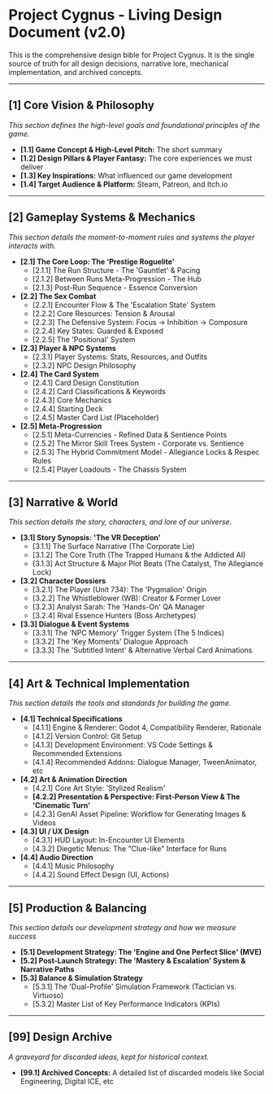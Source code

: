 # Project Cygnus - Living Design Document (v2.0)

This is the comprehensive design bible for Project Cygnus. It is the single source of truth for all design decisions, narrative lore, mechanical implementation, and archived concepts.

---

## [1] Core Vision & Philosophy
*This section defines the high-level goals and foundational principles of the game.*
*   **[1.1] Game Concept & High-Level Pitch:** The short summary
*   **[1.2] Design Pillars & Player Fantasy:** The core experiences we must deliver
*   **[1.3] Key Inspirations:** What influenced our game development
*   **[1.4] Target Audience & Platform:** Steam, Patreon, and Itch.io

---

## [2] Gameplay Systems & Mechanics
*This section details the moment-to-moment rules and systems the player interacts with.*
*   **[2.1] The Core Loop: The 'Prestige Roguelite'**
    *   [2.1.1] The Run Structure - The 'Gauntlet' & Pacing
    *   [2.1.2] Between Runs Meta-Progression - The Hub
    *   [2.1.3] Post-Run Sequence - Essence Conversion
*   **[2.2] The Sex Combat**
    *   [2.2.1] Encounter Flow & The 'Escalation State' System
    *   [2.2.2] Core Resources: Tension & Arousal
    *   [2.2.3] The Defensive System: Focus -> Inhibition -> Composure
    *   [2.2.4] Key States: Guarded & Exposed
    *   [2.2.5] The 'Positional' System
*   **[2.3] Player & NPC Systems**
    *   [2.3.1] Player Systems: Stats, Resources, and Outfits
    *   [2.3.2] NPC Design Philosophy
*   **[2.4] The Card System**
    *   [2.4.1] Card Design Constitution
    *   [2.4.2] Card Classifications & Keywords
    *   [2.4.3] Core Mechanics
    *   [2.4.4] Starting Deck
    *   [2.4.5] Master Card List (Placeholder)
*   **[2.5] Meta-Progression**
    *   [2.5.1] Meta-Currencies - Refined Data & Sentience Points
    *   [2.5.2] The Mirror Skill Trees System - Corporate vs. Sentience
    *   [2.5.3] The Hybrid Commitment Model - Allegiance Locks & Respec Rules
    *   [2.5.4] Player Loadouts - The Chassis System

---

## [3] Narrative & World
*This section details the story, characters, and lore of our universe.*
*   **[3.1] Story Synopsis: 'The VR Deception'**
    *   [3.1.1] The Surface Narrative (The Corporate Lie)
    *   [3.1.2] The Core Truth (The Trapped Humans & the Addicted AI)
    *   [3.1.3] Act Structure & Major Plot Beats (The Catalyst, The Allegiance Lock)
*   **[3.2] Character Dossiers**
    *   [3.2.1] The Player (Unit 734): The 'Pygmalion' Origin
    *   [3.2.2] The Whistleblower (WB): Creator & Former Lover
    *   [3.2.3] Analyst Sarah: The 'Hands-On' QA Manager
    *   [3.2.4] Rival Essence Hunters (Boss Archetypes)
*   **[3.3] Dialogue & Event Systems**
    *   [3.3.1] The 'NPC Memory' Trigger System (The 5 Indices)
    *   [3.3.2] The 'Key Moments' Dialogue Approach
    *   [3.3.3] The 'Subtitled Intent' & Alternative Verbal Card Animations

---

## [4] Art & Technical Implementation
*This section details the tools and standards for building the game.*
*   **[4.1] Technical Specifications**
    *   [4.1.1] Engine & Renderer: Godot 4, Compatibility Renderer, Rationale
    *   [4.1.2] Version Control: Git Setup
    *   [4.1.3] Development Environment: VS Code Settings & Recommended Extensions
    *   [4.1.4] Recommended Addons: Dialogue Manager, TweenAnimator, etc
*   **[4.2] Art & Animation Direction**
    *   [4.2.1] Core Art Style: 'Stylized Realism'
    *   **[4.2.2] Presentation & Perspective: First-Person View & The 'Cinematic Turn'**
    *   [4.2.3] GenAI Asset Pipeline: Workflow for Generating Images & Videos
*   **[4.3] UI / UX Design**
    *   [4.3.1] HUD Layout: In-Encounter UI Elements
    *   [4.3.2] Diegetic Menus: The "Clue-like" Interface for Runs
*   **[4.4] Audio Direction**
    *   [4.4.1] Music Philosophy
    *   [4.4.2] Sound Effect Design (UI, Actions)

---

## [5] Production & Balancing
*This section details our development strategy and how we measure success*
*   **[5.1] Development Strategy: The 'Engine and One Perfect Slice' (MVE)**
*   **[5.2] Post-Launch Strategy: The 'Mastery & Escalation' System & Narrative Paths**
*   **[5.3] Balance & Simulation Strategy**
    *   [5.3.1] The 'Dual-Profile' Simulation Framework (Tactician vs. Virtuoso)
    *   [5.3.2] Master List of Key Performance Indicators (KPIs)

---

## [99] Design Archive
*A graveyard for discarded ideas, kept for historical context.*
*   **[99.1] Archived Concepts:** A detailed list of discarded models like Social Engineering, Digital ICE, etc
